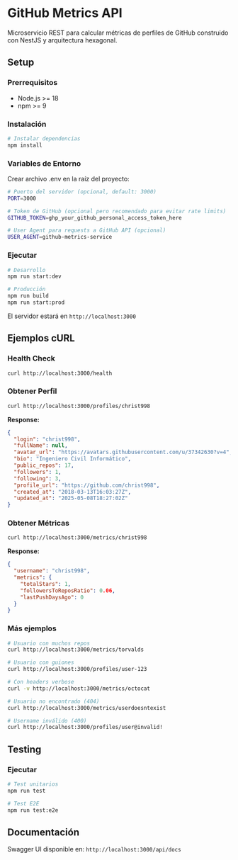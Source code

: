 # GitHub Metrics API

Microservicio REST para calcular métricas de perfiles de GitHub construido con NestJS y arquitectura hexagonal.

## Setup

### Prerrequisitos

- Node.js >= 18
- npm >= 9

### Instalación

```bash
# Instalar dependencias
npm install
```

### Variables de Entorno

Crear archivo .env en la raíz del proyecto:

```bash
# Puerto del servidor (opcional, default: 3000)
PORT=3000

# Token de GitHub (opcional pero recomendado para evitar rate limits)
GITHUB_TOKEN=ghp_your_github_personal_access_token_here

# User Agent para requests a GitHub API (opcional)
USER_AGENT=github-metrics-service
```

### Ejecutar

```bash
# Desarrollo
npm run start:dev

# Producción
npm run build
npm run start:prod
```

El servidor estará en `http://localhost:3000`

## Ejemplos cURL

### Health Check

```bash
curl http://localhost:3000/health
```

### Obtener Perfil

```bash
curl http://localhost:3000/profiles/christ998
```

**Response:**
```json
{
  "login": "christ998",
  "fullName": null,
  "avatar_url": "https://avatars.githubusercontent.com/u/37342630?v=4",
  "bio": "Ingeniero Civil Informático",
  "public_repos": 17,
  "followers": 1,
  "following": 3,
  "profile_url": "https://github.com/christ998",
  "created_at": "2018-03-13T16:03:27Z",
  "updated_at": "2025-05-08T18:27:02Z"
}
```

### Obtener Métricas

```bash
curl http://localhost:3000/metrics/christ998
```

**Response:**
```json
{
  "username": "christ998",
  "metrics": {
    "totalStars": 1,
    "followersToReposRatio": 0.06,
    "lastPushDaysAgo": 0
  }
}
```

### Más ejemplos

```bash
# Usuario con muchos repos
curl http://localhost:3000/metrics/torvalds

# Usuario con guiones
curl http://localhost:3000/profiles/user-123

# Con headers verbose
curl -v http://localhost:3000/metrics/octocat

# Usuario no encontrado (404)
curl http://localhost:3000/metrics/userdoesntexist

# Username inválido (400)
curl http://localhost:3000/profiles/user@invalid!
```

## Testing

### Ejecutar

```bash
# Test unitarios
npm run test

# Test E2E
npm run test:e2e
```

## Documentación

Swagger UI disponible en: `http://localhost:3000/api/docs`
